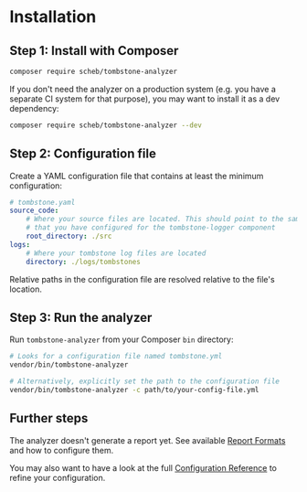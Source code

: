 Installation
============

## Step 1: Install with Composer

```bash
composer require scheb/tombstone-analyzer
```

If you don't need the analyzer on a production system (e.g. you have a separate CI system for that purpose), you may
want to install it as a dev dependency:

```bash
composer require scheb/tombstone-analyzer --dev
```

## Step 2: Configuration file

Create a YAML configuration file that contains at least the minimum configuration:

```yaml
# tombstone.yaml
source_code:
    # Where your source files are located. This should point to the same folder as the rootDirectory
    # that you have configured for the tombstone-logger component
    root_directory: ./src
logs:
    # Where your tombstone log files are located
    directory: ./logs/tombstones
```

Relative paths in the configuration file are resolved relative to the file's location.

## Step 3: Run the analyzer

Run `tombstone-analyzer` from your Composer `bin` directory:

```bash
# Looks for a configuration file named tombstone.yml
vendor/bin/tombstone-analyzer

# Alternatively, explicitly set the path to the configuration file
vendor/bin/tombstone-analyzer -c path/to/your-config-file.yml
```

## Further steps

The analyzer doesn't generate a report yet. See available [Report Formats](report_formats.md) and how to configure them.

You may also want to have a look at the full [Configuration Reference](configuration.md) to refine your configuration.
